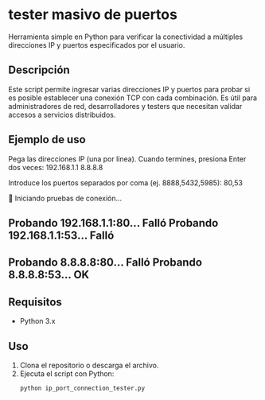 # tester masivo de puertos

Herramienta simple en Python para verificar la conectividad a múltiples direcciones IP y puertos especificados por el usuario.

## Descripción

Este script permite ingresar varias direcciones IP y puertos para probar si es posible establecer una conexión TCP con cada combinación. Es útil para administradores de red, desarrolladores y testers que necesitan validar accesos a servicios distribuidos.

## Ejemplo de uso

Pega las direcciones IP (una por línea). Cuando termines, presiona Enter dos veces:
192.168.1.1
8.8.8.8

Introduce los puertos separados por coma (ej. 8888,5432,5985): 80,53

🔎 Iniciando pruebas de conexión...

Probando 192.168.1.1:80... Falló
Probando 192.168.1.1:53... Falló
----------------------------------------
Probando 8.8.8.8:80... Falló
Probando 8.8.8.8:53... OK
----------------------------------------

## Requisitos

- Python 3.x

## Uso

1. Clona el repositorio o descarga el archivo.
2. Ejecuta el script con Python:
   ```bash
   python ip_port_connection_tester.py

